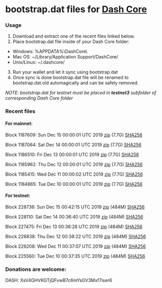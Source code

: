 # bootstrap.dat files for [Dash Core](https://github.com/dashpay/dash)

### Usage

1. Download and extract one of the recent files linked below.
2. Place bootstrap.dat file inside of your Dash Core folder:
 - Windows: %APPDATA%\DashCore\
 - Mac OS: ~/Library/Application Support/DashCore/
 - Unix/Linux: ~/.dashcore/
3. Run your wallet and let it sync using bootstrap.dat
4. Once sync is done bootstrap.dat file will be renamed to bootstrap.dat.old automagically and can be safely removed.

_NOTE: bootstrap.dat for testnet must be placed in **testnet3** subfolder of corresponding Dash Core folder_

### Recent files

#### For mainnet:

Block 1187609: Sun Dec 15 00:00:01 UTC 2019 [zip](https://dash-bootstrap.ams3.digitaloceanspaces.com/mainnet/2019-12-15/bootstrap.dat.zip) (7.7G) [SHA256](https://dash-bootstrap.ams3.digitaloceanspaces.com/mainnet/2019-12-15/sha256.txt)

Block 1187064: Sat Dec 14 00:00:01 UTC 2019 [zip](https://dash-bootstrap.ams3.digitaloceanspaces.com/mainnet/2019-12-14/bootstrap.dat.zip) (7.7G) [SHA256](https://dash-bootstrap.ams3.digitaloceanspaces.com/mainnet/2019-12-14/sha256.txt)

Block 1186510: Fri Dec 13 00:00:01 UTC 2019 [zip](https://dash-bootstrap.ams3.digitaloceanspaces.com/mainnet/2019-12-13/bootstrap.dat.zip) (7.7G) [SHA256](https://dash-bootstrap.ams3.digitaloceanspaces.com/mainnet/2019-12-13/sha256.txt)

Block 1185962: Thu Dec 12 00:00:01 UTC 2019 [zip](https://dash-bootstrap.ams3.digitaloceanspaces.com/mainnet/2019-12-12/bootstrap.dat.zip) (7.7G) [SHA256](https://dash-bootstrap.ams3.digitaloceanspaces.com/mainnet/2019-12-12/sha256.txt)

Block 1185415: Wed Dec 11 00:00:02 UTC 2019 [zip](https://dash-bootstrap.ams3.digitaloceanspaces.com/mainnet/2019-12-11/bootstrap.dat.zip) (7.7G) [SHA256](https://dash-bootstrap.ams3.digitaloceanspaces.com/mainnet/2019-12-11/sha256.txt)

Block 1184865: Tue Dec 10 00:00:01 UTC 2019 [zip](https://dash-bootstrap.ams3.digitaloceanspaces.com/mainnet/2019-12-10/bootstrap.dat.zip) (7.7G) [SHA256](https://dash-bootstrap.ams3.digitaloceanspaces.com/mainnet/2019-12-10/sha256.txt)


#### For testnet:

Block 228736: Sun Dec 15 00:42:15 UTC 2019 [zip](https://dash-bootstrap.ams3.digitaloceanspaces.com/testnet/2019-12-15/bootstrap.dat.zip) (484M) [SHA256](https://dash-bootstrap.ams3.digitaloceanspaces.com/testnet/2019-12-15/sha256.txt)

Block 228110: Sat Dec 14 00:36:40 UTC 2019 [zip](https://dash-bootstrap.ams3.digitaloceanspaces.com/testnet/2019-12-14/bootstrap.dat.zip) (484M) [SHA256](https://dash-bootstrap.ams3.digitaloceanspaces.com/testnet/2019-12-14/sha256.txt)

Block 227475: Fri Dec 13 00:36:28 UTC 2019 [zip](https://dash-bootstrap.ams3.digitaloceanspaces.com/testnet/2019-12-13/bootstrap.dat.zip) (484M) [SHA256](https://dash-bootstrap.ams3.digitaloceanspaces.com/testnet/2019-12-13/sha256.txt)

Block 226838: Thu Dec 12 00:38:22 UTC 2019 [zip](https://dash-bootstrap.ams3.digitaloceanspaces.com/testnet/2019-12-12/bootstrap.dat.zip) (484M) [SHA256](https://dash-bootstrap.ams3.digitaloceanspaces.com/testnet/2019-12-12/sha256.txt)

Block 226208: Wed Dec 11 00:37:07 UTC 2019 [zip](https://dash-bootstrap.ams3.digitaloceanspaces.com/testnet/2019-12-11/bootstrap.dat.zip) (484M) [SHA256](https://dash-bootstrap.ams3.digitaloceanspaces.com/testnet/2019-12-11/sha256.txt)

Block 225560: Tue Dec 10 00:37:35 UTC 2019 [zip](https://dash-bootstrap.ams3.digitaloceanspaces.com/testnet/2019-12-10/bootstrap.dat.zip) (484M) [SHA256](https://dash-bootstrap.ams3.digitaloceanspaces.com/testnet/2019-12-10/sha256.txt)


### Donations are welcome:

DASH: XsV4GHVKGTjQFvwB7c6mYsGV3Mxf7iser6
